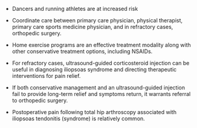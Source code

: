 - Dancers and running athletes are at increased risk

- Coordinate care between primary care physician, physical therapist, primary care sports medicine physician, and in refractory cases, orthopedic surgery.

- Home exercise programs are an effective treatment modality along with other conservative treatment options, including NSAIDs.

- For refractory cases, ultrasound-guided corticosteroid injection can be useful in diagnosing iliopsoas syndrome and directing therapeutic interventions for pain relief.

- If both conservative management and an ultrasound-guided injection fail to provide long-term relief and symptoms return, it warrants referral to orthopedic surgery.

- Postoperative pain following total hip arthroscopy associated with iliopsoas tendonitis (syndrome) is relatively common.